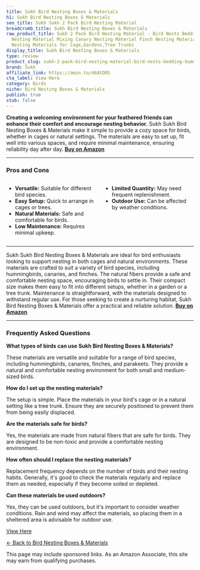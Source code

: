 ```yaml
---
title: Sukh Bird Nesting Boxes & Materials
h1: Sukh Bird Nesting Boxes & Materials
seo_title: Sukh Sukh 2 Pack Bird Nesting Material
breadcrumb_title: Sukh Bird Nesting Boxes & Materials
raw_product_title: Sukh 2 Pack Bird Nesting Material - Bird Nests Bedding Hummingbird
  Nesting Material Mixing Canary Nesting Material Finch Nesting Material Parakeet
  Nesting Materials for Cage,Gardens,Tree Trunks
display_title: Sukh Bird Nesting Boxes & Materials
type: review
product_slug: sukh-2-pack-bird-nesting-material-bird-nests-bedding-hummingbird-nestin-015b7390
brand: Sukh
affiliate_link: https://amzn.to/46AtDR5
cta_label: View Here
category: Birds
niche: Bird Nesting Boxes & Materials
publish: true
stub: false
---
```


<div id="intro" class="full-width">
  <p><strong>Creating a welcoming environment for your feathered friends can enhance their comfort and encourage nesting behavior.</strong> Sukh Sukh Bird Nesting Boxes & Materials make it simple to provide a cozy space for birds, whether in cages or natural settings. The materials are easy to set up, fit well into various spaces, and require minimal maintenance, ensuring reliability day after day. <a href="https://amzn.to/46AtDR5" rel="nofollow sponsored noopener" target="_blank"><strong>Buy on Amazon</strong></a></p>
</div>

<hr />
<h3 id="pros-cons">Pros and Cons</h3>
<div class="pc-grid" style="display:grid;grid-template-columns:1fr 1fr;gap:16px;">
  <ul>
    <li><strong>Versatile:</strong> Suitable for different bird species.</li>
    <li><strong>Easy Setup:</strong> Quick to arrange in cages or trees.</li>
    <li><strong>Natural Materials:</strong> Safe and comfortable for birds.</li>
    <li><strong>Low Maintenance:</strong> Requires minimal upkeep.</li>
  </ul>
  <ul>
    <li><strong>Limited Quantity:</strong> May need frequent replenishment.</li>
    <li><strong>Outdoor Use:</strong> Can be affected by weather conditions.</li>
  </ul>
</div>
<hr />

<div class="full-width">
  <p>Sukh Sukh Bird Nesting Boxes & Materials are ideal for bird enthusiasts looking to support nesting in both cages and natural environments. These materials are crafted to suit a variety of bird species, including hummingbirds, canaries, and finches. The natural fibers provide a safe and comfortable nesting space, encouraging birds to settle in. Their compact size makes them easy to fit into different setups, whether in a garden or a tree trunk. Maintenance is straightforward, with the materials designed to withstand regular use. For those seeking to create a nurturing habitat, Sukh Bird Nesting Boxes & Materials offer a practical and reliable solution. <a href="https://amzn.to/46AtDR5" rel="nofollow sponsored noopener" target="_blank"><strong>Buy on Amazon</strong></a></p>
</div>

<hr />
<h3 id="faqs">Frequently Asked Questions</h3>

<p><strong>What types of birds can use Sukh Bird Nesting Boxes & Materials?</strong></p>
<p>These materials are versatile and suitable for a range of bird species, including hummingbirds, canaries, finches, and parakeets. They provide a natural and comfortable nesting environment for both small and medium-sized birds.</p>

<p><strong>How do I set up the nesting materials?</strong></p>
<p>The setup is simple. Place the materials in your bird's cage or in a natural setting like a tree trunk. Ensure they are securely positioned to prevent them from being easily displaced.</p>

<p><strong>Are the materials safe for birds?</strong></p>
<p>Yes, the materials are made from natural fibers that are safe for birds. They are designed to be non-toxic and provide a comfortable nesting environment.</p>

<p><strong>How often should I replace the nesting materials?</strong></p>
<p>Replacement frequency depends on the number of birds and their nesting habits. Generally, it's good to check the materials regularly and replace them as needed, especially if they become soiled or depleted.</p>

<p><strong>Can these materials be used outdoors?</strong></p>
<p>Yes, they can be used outdoors, but it's important to consider weather conditions. Rain and wind may affect the materials, so placing them in a sheltered area is advisable for outdoor use.</p>
<p><a class="btn" href="https://amzn.to/46AtDR5" target="_blank" rel="nofollow sponsored noopener">View Here</a></p>
<p><a href="/roundups/birds/bird-nesting-boxes-materials/">← Back to Bird Nesting Boxes & Materials</a></p>
<aside class="disclosure">This page may include sponsored links. As an Amazon Associate, this site may earn from qualifying purchases.</aside>
